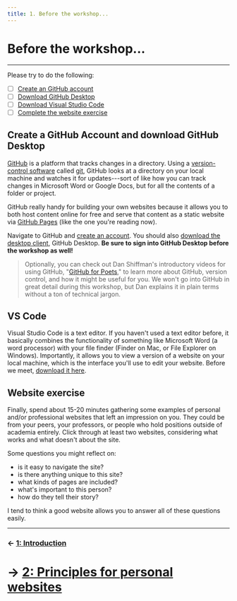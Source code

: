 ```yaml
---
title: 1. Before the workshop...
---
```


# Before the workshop...

---

Please try to do the following:  

- [ ] [Create an GitHub account](https://github.com/join)
- [ ] [Download GitHub Desktop](https://desktop.github.com/)
- [ ] [Download Visual Studio Code](https://code.visualstudio.com/download)
- [ ] [Complete the website exercise](#website-exercise)

## Create a GitHub Account and download GitHub Desktop

[GitHub](https:/github.com) is a platform that tracks changes in a directory. Using a [version-control software](https://www.atlassian.com/git/tutorials/what-is-version-control) called [git](https://git-scm.com), GitHub looks at a directory on your local machine and watches it for updates---sort of like how you can track changes in Microsoft Word or Google Docs, but for all the contents of a folder or project.

GitHub really handy for building your own websites because it allows you to both host content online for free and serve that content as a static website via [GitHub Pages](https://pages.github.com) (like the one you're reading now).

Navigate to GitHub and [create an account](https://github.com/join). You should also [download the desktop client](https://desktop.github.com/), GitHub Desktop. **Be sure to sign into GitHub Desktop before the workshop as well!**

> Optionally, you can check out Dan Shiffman's introductory videos for using GitHub, "[GitHub for Poets](https://www.youtube.com/watch?v=BCQHnlnPusY)," to learn more about GitHub, version control, and how it might be useful for you. We won't go into GitHub in great detail during this workshop, but Dan explains it in plain terms without a ton of technical jargon.

## VS Code

Visual Studio Code is a text editor. If you haven't used a text editor before, it basically combines the functionality of something like Microsoft Word (a word processor) with your file finder (Finder on Mac, or File Explorer on Windows). Importantly, it allows you to view a version of a website on your local machine, which is the interface you'll use to edit your website. Before we meet, [download it here](https://code.visualstudio.com/download).

## Website exercise

Finally, spend about 15-20 minutes gathering some examples of personal and/or professional websites that left an impression on you. They could be from your peers, your professors, or people who hold positions outside of academia entirely. Click through at least two websites, considering what works and what doesn't about the site.

Some questions you might reflect on:

- is it easy to navigate the site?
- is there anything unique to this site?
- what kinds of pages are included?
- what's important to this person?
- how do they tell their story?

I tend to think a good website allows you to answer all of these questions easily.

---  
### &larr; [1: Introduction](README.md)
# &rarr; [2: Principles for personal websites](02_PRINCIPLES.md)
